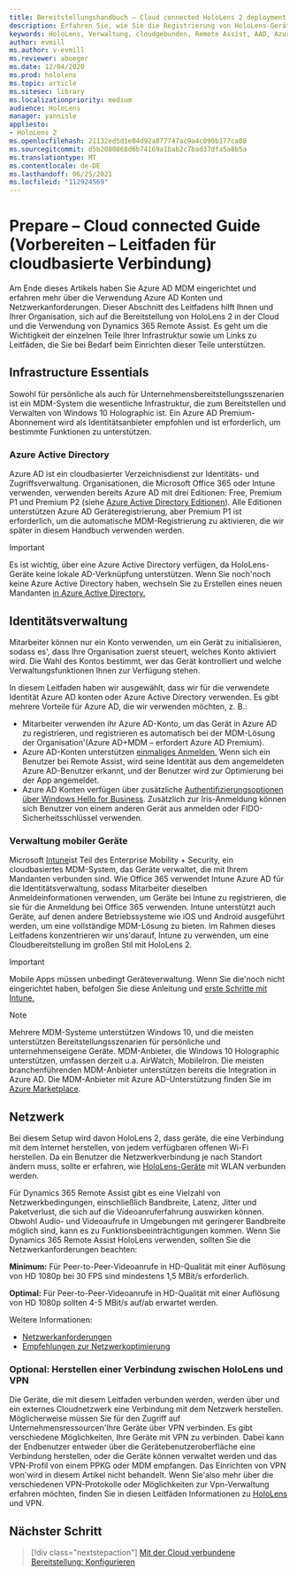 ```yaml
---
title: Bereitstellungshandbuch – Cloud connected HoloLens 2 deployment at scale with Remote Assist – Prepare
description: Erfahren Sie, wie Sie die Registrierung von HoloLens-Geräten über ein mit der Cloud verbundenes Netzwerk mithilfe von Azure Active Directory und der Identitätsverwaltung vorbereiten.
keywords: HoloLens, Verwaltung, cloudgebunden, Remote Assist, AAD, Azure AD, MDM, Mobile Geräteverwaltung
author: evmill
ms.author: v-evmill
ms.reviewer: aboeger
ms.date: 12/04/2020
ms.prod: hololens
ms.topic: article
ms.sitesec: library
ms.localizationpriority: medium
audience: HoloLens
manager: yannisle
appliesto:
- HoloLens 2
ms.openlocfilehash: 21132ed5d1e84d92a877747ac9a4c090b177ca08
ms.sourcegitcommit: d5b2080868d6b74169a1bab2c7bad37dfa5a8b5a
ms.translationtype: MT
ms.contentlocale: de-DE
ms.lasthandoff: 06/25/2021
ms.locfileid: "112924569"
---
```

# <a name="prepare---cloud-connected-guide"></a>Prepare – Cloud connected Guide (Vorbereiten – Leitfaden für cloudbasierte Verbindung)

Am Ende dieses Artikels haben Sie Azure AD MDM eingerichtet und erfahren mehr über die Verwendung Azure AD Konten und Netzwerkanforderungen. Dieser Abschnitt des Leitfadens hilft Ihnen und Ihrer Organisation, sich auf die Bereitstellung von HoloLens 2 in der Cloud und die Verwendung von Dynamics 365 Remote Assist. Es geht um die Wichtigkeit der einzelnen Teile Ihrer Infrastruktur sowie um Links zu Leitfäden, die Sie bei Bedarf beim Einrichten dieser Teile unterstützen.

## <a name="infrastructure-essentials"></a>Infrastructure Essentials

Sowohl für persönliche als auch für Unternehmensbereitstellungsszenarien ist ein MDM-System die wesentliche Infrastruktur, die zum Bereitstellen und Verwalten von Windows 10 Holographic ist. Ein Azure AD Premium-Abonnement wird als Identitätsanbieter empfohlen und ist erforderlich, um bestimmte Funktionen zu unterstützen.

### <a name="azure-active-directory"></a>Azure Active Directory

Azure AD ist ein cloudbasierter Verzeichnisdienst zur Identitäts- und Zugriffsverwaltung. Organisationen, die Microsoft Office 365 oder Intune verwenden, verwenden bereits Azure AD mit drei Editionen: Free, Premium P1 und Premium P2 (siehe [Azure Active Directory Editionen](https://azure.microsoft.com/documentation/articles/active-directory-editions)). Alle Editionen unterstützen Azure AD Geräteregistrierung, aber Premium P1 ist erforderlich, um die automatische MDM-Registrierung zu aktivieren, die wir später in diesem Handbuch verwenden werden.

> [!IMPORTANT]
> Es ist wichtig, über eine Azure Active Directory verfügen, da HoloLens-Geräte keine lokale AD-Verknüpfung unterstützen. Wenn Sie noch&#39;noch keine Azure Active Directory haben, wechseln Sie zu Erstellen eines neuen Mandanten [in Azure Active Directory.](https://docs.microsoft.com/azure/active-directory/fundamentals/active-directory-access-create-new-tenant)

## <a name="identity-management"></a>Identitätsverwaltung

Mitarbeiter können nur ein Konto verwenden, um ein Gerät zu initialisieren, sodass es&#39;, dass Ihre Organisation zuerst steuert, welches Konto aktiviert wird. Die Wahl des Kontos bestimmt, wer das Gerät kontrolliert und welche Verwaltungsfunktionen Ihnen zur Verfügung stehen.

In diesem Leitfaden haben wir [](https://docs.microsoft.com/hololens/hololens-identity) ausgewählt, dass wir für die verwendete Identität Azure AD konten oder Azure Active Directory verwenden. Es gibt mehrere Vorteile für Azure AD, die wir verwenden möchten, z. B.:

- Mitarbeiter verwenden ihr Azure AD-Konto, um das Gerät in Azure AD zu registrieren, und registrieren es automatisch bei der MDM-Lösung der Organisation&#39;(Azure AD+MDM – erfordert Azure AD Premium).
- Azure AD-Konten unterstützen [einmaliges Anmelden.](https://docs.microsoft.com/azure/active-directory/manage-apps/what-is-single-sign-on) Wenn sich ein Benutzer bei Remote Assist, wird seine Identität aus dem angemeldeten Azure AD-Benutzer erkannt, und der Benutzer wird zur Optimierung bei der App angemeldet.
- Azure AD Konten verfügen über zusätzliche [Authentifizierungsoptionen](https://docs.microsoft.com/hololens/hololens-identity) [über Windows Hello for Business](https://docs.microsoft.com/windows/security/identity-protection/hello-for-business/hello-identity-verification). Zusätzlich zur Iris-Anmeldung können sich Benutzer von einem anderen Gerät aus anmelden oder FIDO-Sicherheitsschlüssel verwenden.

### <a name="mobile-device-management"></a>Verwaltung mobiler Geräte

Microsoft [Intune](https://docs.microsoft.com/mem/intune/fundamentals/what-is-intune)ist Teil des Enterprise Mobility + Security, ein cloudbasiertes MDM-System, das Geräte verwaltet, die mit Ihrem Mandanten verbunden sind. Wie Office 365 verwendet Intune Azure AD für die Identitätsverwaltung, sodass Mitarbeiter dieselben Anmeldeinformationen verwenden, um Geräte bei Intune zu registrieren, die sie für die Anmeldung bei Office 365 verwenden. Intune unterstützt auch Geräte, auf denen andere Betriebssysteme wie iOS und Android ausgeführt werden, um eine vollständige MDM-Lösung zu bieten. Im Rahmen dieses Leitfadens konzentrieren wir uns&#39;darauf, Intune zu verwenden, um eine Cloudbereitstellung im großen Stil mit HoloLens 2.

> [!IMPORTANT]
> Mobile Apps müssen unbedingt Geräteverwaltung. Wenn Sie die&#39;noch nicht eingerichtet haben, befolgen Sie diese Anleitung und [erste Schritte mit Intune.](https://docs.microsoft.com/mem/intune/fundamentals/free-trial-sign-up)

> [!NOTE]
> Mehrere MDM-Systeme unterstützen Windows 10, und die meisten unterstützen Bereitstellungsszenarien für persönliche und unternehmenseigene Geräte. MDM-Anbieter, die Windows 10 Holographic unterstützen, umfassen derzeit u.a. AirWatch, MobileIron. Die meisten branchenführenden MDM-Anbieter unterstützen bereits die Integration in Azure AD. Die MDM-Anbieter mit Azure AD-Unterstützung finden Sie im [Azure Marketplace](https://azure.microsoft.com/marketplace/).

## <a name="network"></a>Netzwerk

Bei diesem Setup wird davon HoloLens 2, dass geräte, die eine Verbindung mit dem Internet herstellen, von jedem verfügbaren offenen Wi-Fi herstellen. Da ein Benutzer die Netzwerkverbindung je nach Standort ändern muss, sollte er erfahren, wie [HoloLens-Geräte](https://docs.microsoft.com/hololens/hololens-network) mit WLAN verbunden werden.

Für Dynamics 365 Remote Assist gibt es eine Vielzahl von Netzwerkbedingungen, einschließlich Bandbreite, Latenz, Jitter und Paketverlust, die sich auf die Videoanruferfahrung auswirken können. Obwohl Audio- und Videoaufrufe in Umgebungen mit geringerer Bandbreite möglich sind, kann es zu Funktionsbeeinträchtigungen kommen. Wenn Sie Dynamics 365 Remote Assist HoloLens verwenden, sollten Sie die Netzwerkanforderungen beachten:

**Minimum:** Für Peer-to-Peer-Videoanrufe in HD-Qualität mit einer Auflösung von HD 1080p bei 30 FPS sind mindestens 1,5 MBit/s erforderlich.

**Optimal:** Für Peer-to-Peer-Videoanrufe in HD-Qualität mit einer Auflösung von HD 1080p sollten 4-5 MBit/s auf/ab erwartet werden.

Weitere Informationen:

- [Netzwerkanforderungen](https://docs.microsoft.com/dynamics365/mixed-reality/remote-assist/requirements#network-requirements)
- [Empfehlungen zur Netzwerkoptimierung](https://docs.microsoft.com/dynamics365/mixed-reality/remote-assist/requirements#dynamics-365-remote-assist-hololens)

### <a name="optional-connect-your-hololens-to-vpn"></a>Optional: Herstellen einer Verbindung zwischen HoloLens und VPN

Die Geräte, die mit diesem Leitfaden verbunden werden, werden über und ein externes Cloudnetzwerk eine Verbindung mit dem Netzwerk herstellen. Möglicherweise müssen Sie für den Zugriff auf Unternehmensressourcen&#39;Ihre Geräte über VPN verbinden. Es gibt verschiedene Möglichkeiten, Ihre Geräte mit VPN zu verbinden. Dabei kann der Endbenutzer entweder über die Gerätebenutzeroberfläche eine Verbindung herstellen, oder die Geräte können verwaltet werden und das VPN-Profil von einem PPKG oder MDM empfangen. Das Einrichten von VPN won&#39;wird in diesem Artikel nicht behandelt. Wenn Sie&#39;also mehr über die verschiedenen VPN-Protokolle oder Möglichkeiten zur Vpn-Verwaltung erfahren möchten, finden Sie in diesen Leitfäden Informationen zu [HoloLens](https://docs.microsoft.com/hololens/hololens-network#vpn) und VPN.

## <a name="next-step"></a>Nächster Schritt

> [!div class="nextstepaction"]
> [Mit der Cloud verbundene Bereitstellung: Konfigurieren](hololens2-cloud-connected-configure.md)
